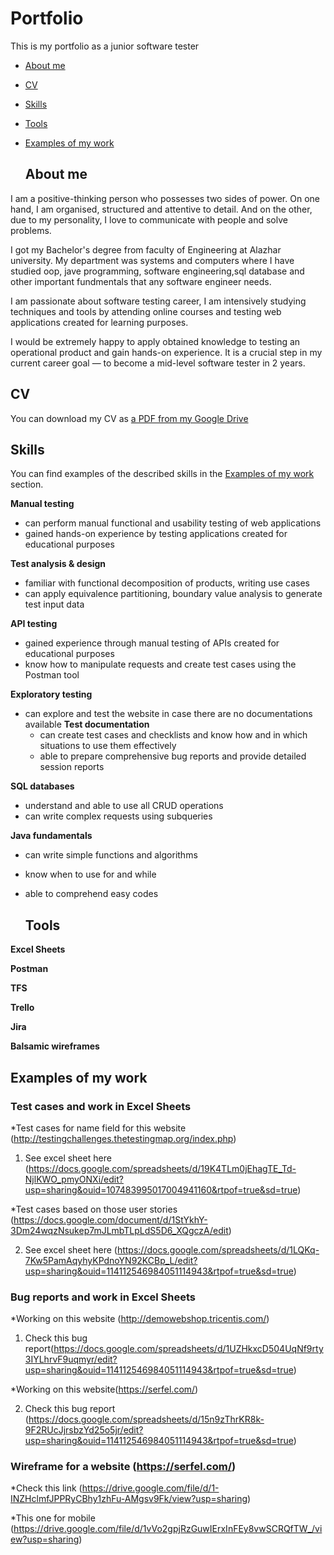 # Portfolio
This is my portfolio as a junior software tester



- [About me](#about-me)
- [CV](#cv)
- [Skills](#skills)
- [Tools](#tools)
- [Examples of my work](#examples-of-my-work)
  
 
    ## About me

I am a positive-thinking person who possesses two sides of power. On one hand, I am organised, structured and attentive to detail. And on the other, due to my personality, I love to communicate with people and solve problems.

I got my Bachelor's degree from faculty of Engineering at Alazhar university. My department was systems and computers where I have studied oop, jave programming, software engineering,sql database and other important fundmentals that any software engineer needs. 

 I am passionate about software testing career, I am intensively studying techniques and tools by attending online courses and testing web applications created for learning purposes.

I would be extremely happy to apply obtained knowledge to testing an operational product and gain hands-on experience. It is a crucial step in my current career goal — to become a mid-level software tester in 2 years.

## CV
You can download my CV as [a PDF from my Google Drive](https://drive.google.com/file/d/15AQtTHOWdpMgE7arHVDiLkDG4CeYsZUc/view?usp=sharing)

## Skills

You can find examples of the described skills in the [Examples of my work](#examples-of-my-work) section.

__Manual testing__
  * can perform manual functional and usability testing of web applications
  * gained hands-on experience by testing applications created for educational purposes

__Test analysis & design__
  * familiar with functional decomposition of products, writing use cases
  * can apply equivalence partitioning, boundary value analysis to generate test input data

__API testing__
  * gained experience through manual testing of APIs created for educational purposes
  * know how to manipulate requests and create test cases using the Postman tool

__Exploratory testing__
* can explore and test the website in case there are no documentations available
__Test documentation__
  * can create test cases and checklists and know how and in which situations to use them effectively
  * able to prepare comprehensive bug reports and provide detailed session reports

__SQL databases__
  * understand and able to use all CRUD operations
  * can write complex requests using subqueries

__Java fundamentals__
  * can write simple functions and algorithms
  * know when to use for and while
  * able to comprehend easy codes


    ## Tools

__Excel Sheets__

__Postman__

__TFS__

__Trello__

__Jira__

__Balsamic wireframes__


## Examples of my work

### Test cases and work in Excel Sheets
*Test cases for name field for this website (http://testingchallenges.thetestingmap.org/index.php)

1) See excel sheet here (https://docs.google.com/spreadsheets/d/19K4TLm0jEhagTE_Td-NjlKWO_pmyONXi/edit?usp=sharing&ouid=107483995017004941160&rtpof=true&sd=true)

*Test cases based on those user stories (https://docs.google.com/document/d/1StYkhY-3Dm24wqzNsukep7mJLmbTLpLdS5D6_XQgczA/edit)

2) See excel sheet here (https://docs.google.com/spreadsheets/d/1LQKq-7Kw5PamAqyhyKPdnoYN92KCBp_L/edit?usp=sharing&ouid=114112546984051114943&rtpof=true&sd=true)



### Bug reports and work in Excel Sheets
*Working on this website (http://demowebshop.tricentis.com/)

 1) Check this bug report(https://docs.google.com/spreadsheets/d/1UZHkxcD504UqNf9rty3IYLhrvF9uqmyr/edit?usp=sharing&ouid=114112546984051114943&rtpof=true&sd=true)
   
*Working on this website(https://serfel.com/)

 2) Check this bug report (https://docs.google.com/spreadsheets/d/15n9zThrKR8k-9F2RUcJjrsbzYd25o5jr/edit?usp=sharing&ouid=114112546984051114943&rtpof=true&sd=true)

### Wireframe for a website (https://serfel.com/)
*Check this link (https://drive.google.com/file/d/1-INZHclmfJPPRyCBhy1zhFu-AMgsv9Fk/view?usp=sharing)

*This one for mobile (https://drive.google.com/file/d/1vVo2gpjRzGuwIErxInFEy8vwSCRQfTW_/view?usp=sharing)
    

